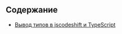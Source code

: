 ## Содержание

 * [Вывод типов в jscodeshift и TypeScript](https://github.com/evg656e/articles/blob/master/%D0%92%D1%8B%D0%B2%D0%BE%D0%B4%20%D1%82%D0%B8%D0%BF%D0%BE%D0%B2%20%D0%B2%20jscodeshift%20%D0%B8%20TypeScript.md)
